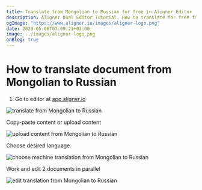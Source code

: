```yaml
---
title: Translate from Mongolian to Russian for free in Aligner Editor
description: Aligner Dual Editor Tutorial. How to translate for free from Mongolian to Russian. Aligner is multilingual document management platform. 
ogImage: "https://www.aligner.io/images/aligner-logo.png"
date: 2020-05-06T07:09:21+03:00
image: ../images/aligner-logo.png
onBlog: true
---
```


# How to translate document from Mongolian to Russian

1. Go to editor at [app.aligner.io](https://app.aligner.io "Aligner App web page")

![translate from Mongolian to Russian](../aligner-blank-editor.png "translate from Mongolian to Russian")

Copy-paste content or upload content

![upload content from Mongolian to Russian](../aligner-uploaded-document.png "upload content from Mongolian to Russian")

Choose desired language

![choose machine translation from Mongolian to Russian](../aligner-language-dropdown.png "choose machine translation from Mongolian to Russian")

Work and edit 2 documents in parallel

![edit translation from Mongolian to Russian](../aligner-double-sitded-editor.png "edit translation from Mongolian to Russian")

